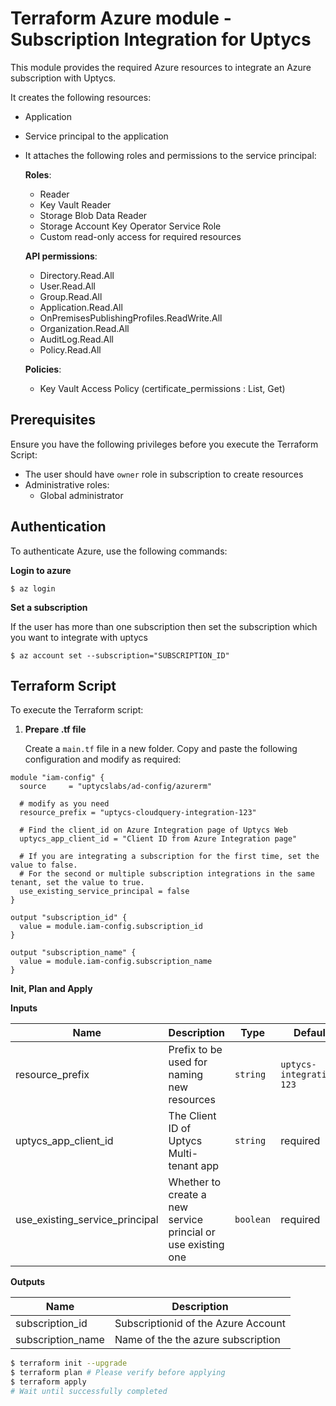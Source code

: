 # Terraform Azure module - Subscription Integration for Uptycs

This module provides the required Azure resources to integrate an Azure subscription with Uptycs.


It creates the following resources:

* Application
* Service principal to the application
* It attaches the following roles and permissions to the service principal:

  **Roles**:

  - Reader
  - Key Vault Reader
  - Storage Blob Data Reader
  - Storage Account Key Operator Service Role
  - Custom read-only access for required resources

  **API permissions**:

  - Directory.Read.All
  - User.Read.All
  - Group.Read.All
  - Application.Read.All
  - OnPremisesPublishingProfiles.ReadWrite.All
  - Organization.Read.All
  - AuditLog.Read.All
  - Policy.Read.All

  **Policies**:

  - Key Vault Access Policy (certificate_permissions : List, Get)

## Prerequisites

Ensure you have the following privileges before you execute the Terraform Script:

* The user should have `owner` role in subscription to create resources
* Administrative roles:
  * Global administrator

## Authentication

To authenticate Azure, use the following commands:

**Login to azure**

```
$ az login
```

**Set a subscription**

If the user has more than one subscription then set the subscription which you want to integrate with uptycs

```
$ az account set --subscription="SUBSCRIPTION_ID"
```

## Terraform Script

To execute the Terraform script:

1. **Prepare .tf file**

   Create a `main.tf` file in a new folder. Copy and paste the following configuration and modify as required:

```
module "iam-config" {
  source     = "uptycslabs/ad-config/azurerm"

  # modify as you need
  resource_prefix = "uptycs-cloudquery-integration-123"
  
  # Find the client_id on Azure Integration page of Uptycs Web
  uptycs_app_client_id = "Client ID from Azure Integration page"
  
  # If you are integrating a subscription for the first time, set the value to false. 
  # For the second or multiple subscription integrations in the same tenant, set the value to true.
  use_existing_service_principal = false
}

output "subscription_id" {
  value = module.iam-config.subscription_id
}

output "subscription_name" {
  value = module.iam-config.subscription_name
}
```

**Init, Plan and Apply**

**Inputs**


| Name            | Description                                | Type     | Default                             |
| ----------------- | -------------------------------------------- | ---------- | ------------------------------------- |
| resource_prefix | Prefix to be used for naming new resources | `string` | `uptycs-integration-123` |
| uptycs_app_client_id | The Client ID of Uptycs Multi-tenant app | `string` | required |
| use_existing_service_principal | Whether to create a new service princial or use existing one | `boolean` | required |

**Outputs**


| Name              | Description                         |
| ------------------- | ------------------------------------- |
| subscription_id   | Subscriptionid of the Azure Account |
| subscription_name | Name of the the azure subscription  |

```sh
$ terraform init --upgrade
$ terraform plan # Please verify before applying
$ terraform apply
# Wait until successfully completed
```
